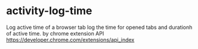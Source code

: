 # activity-log-time
Log active time of a browser tab
log the time for opened tabs and durationh of active time. 
by chrome extension API https://developer.chrome.com/extensions/api_index
 
